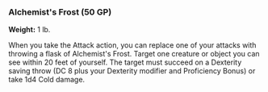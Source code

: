 ### Alchemist's Frost (50 GP)

**Weight:** 1 lb.

When you take the Attack action, you can replace one of your attacks with throwing a flask of Alchemist's Frost. Target one creature or object you can see within 20 feet of yourself. The target must succeed on a Dexterity saving throw (DC 8 plus your Dexterity modifier and Proficiency Bonus) or take 1d4 Cold damage.